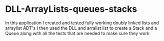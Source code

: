 # DLL-ArrayLists-queues-stacks
In this application I created and tested fully working doubly linked lists and arraylist ADT's
I then used the DLL and arralist list to create a Stack and a Queue along with all the tests that are needed to make sure they work

